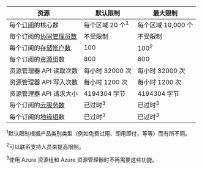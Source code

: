 资源|默认限制|最大限制
---|---|---
每个[订阅](http://msdn.microsoft.com/library/azure/hh531793.aspx)的核心数|每个区域 20 个<sup>1</sup>|每个区域 10,000 个
每个订阅的[协同管理员数](http://msdn.microsoft.com/library/azure/gg456328.aspx)|不受限制|不受限制
每个订阅的[存储帐户数](storage-create-storage-account.md)|100|100<sup>2</sup>
每个订阅的[资源组](resource-group-overview.md)数|800|800
资源管理器 API 读取次数|每小时 32000 次|每小时 32000 次
资源管理器 API 写入次数|每小时 1200 次|每小时 1200 次
资源管理器 API 请求大小|4194304 字节|4194304 字节
每个订阅的[云服务数](cloud-services-what-is.md)|已过时<sup>3</sup>|已过时<sup>3</sup>
每个订阅的[地缘组](../virtual-network/virtual-networks-migrate-to-regional-vnet.md)数|已过时<sup>3</sup>|已过时<sup>3</sup>

<sup>1</sup>默认限制根据产品类别类型（例如免费试用、即用即付，等等）而有所不同。

<sup>2</sup>可以联系支持人员来提高限制。

<sup>3</sup>使用 Azure 资源组和 Azure 资源管理器时不再需要这些功能。

<!---HONumber=71-->